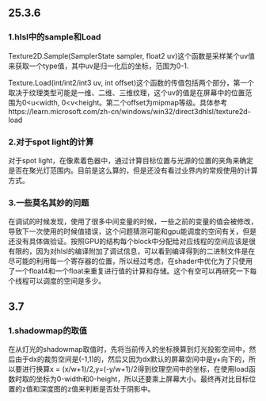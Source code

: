 ## 25.3.6

### 1.hlsl中的sample和Load

Texture2D<type>.Sample(SamplerState sampler, float2 uv)这个函数是采样某个uv值来获取一个type值，其中uv是归一化后的坐标，范围为0-1.

Texture<type>.Load(int/int2/int3 uv, int offset)这个函数的传值包括两个部分，第一个取决于纹理类型可能是一维、二维、三维纹理，这个uv的值是在屏幕中的位置范围为0<u<width, 0<v<height。第二个offset为mipmap等级。具体参考https://learn.microsoft.com/zh-cn/windows/win32/direct3dhlsl/texture2d-load

### 2.对于spot light的计算

对于spot light，在像素着色器中，通过计算目标位置与光源的位置的夹角来确定是否在聚光灯范围内。目前是这么算的，但是还没有看过业界内的常规使用的计算方式。

### 3.一些莫名其妙的问题

在调试的时候发现，使用了很多中间变量的时候，一些之前的变量的值会被修改，导致下一次使用的时候值错误，这个问题猜测可能和gpu能调度的空间有关，但是还没有具体做验证。按照GPU的结构每个block中分配给对应线程的空间应该是很有限的，因为对hlsl的编译附加了调试信息，可以看到编译得到的二进制文件是在尽可能的利用每一个寄存器的位置，所以经过考虑，在shader中优化为了只使用了一个float4和一个float来重复进行值的计算和存储。这个有空可以再研究一下每个线程可以调度的空间是多少。

## 3.7

### 1.shadowmap的取值

在从灯光的shadowmap取值时，先将当前传入的坐标换算到灯光投影空间中，然后由于dx的裁剪空间是(-1,1)的，然后又因为dx默认的屏幕空间中是y+向下的，所以要进行换算x = (x/w+1)/2,y=(-y/w+1)/2得到纹理空间中的坐标，在使用load函数时取的坐标为0-width和0-height，所以还要乘上屏幕大小。最终再对比目标位置的z值和深度图的z值来判断是否处于阴影中。